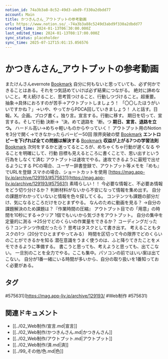 ```yaml
---
notion_id: 74a3b3a8-8c52-49d3-abd9-f330a2dbdd77
account: Main
title: かつきんさん_アウトプットの参考動画
url: https://www.notion.so/_-74a3b3a88c5249d3abd9f330a2dbdd77
created_time: 2024-01-13T06:30:00.000Z
last_edited_time: 2024-01-13T08:17:00.000Z
sync_status: placeholder
sync_time: 2025-07-12T15:01:15.056576
---
```

# かつきんさん_アウトプットの参考動画

またけんさんevernote
[Bookmark](https://www.evernote.com/shard/s559/client/snv?isnewsnv=true&noteGuid=35f23e74-f121-6cc5-da51-e859833a4820&noteKey=b510155a1c5d45a77f4ae9a55d27b328&sn=https://www.evernote.com/shard/s559/sh/35f23e74-f121-6cc5-da51-e859833a4820/b510155a1c5d45a77f4ae9a55d27b328&title=%E3%81%8B%E3%81%A4%E3%81%8D%E3%82%93%E6%AD%B4%E4%BB%A3%E3%82%B3%E3%83%B3%E3%82%B5%E3%83%AB%E7%94%9F%E5%8F%B2%E4%B8%8ANo1%E5%8A%A3%E7%AD%89%E7%94%9F%E3%81%AE%E4%B8%8B%E5%89%8B%E4%B8%8A%E7%89%A9%E8%AA%9E)
自分に何もないと思っていても、必ず何かできることはある。それをつ気詰めていけば必ず結果につながる。
絶対に諦めないこと。考え続けること、思考質つけること、行動しつづけること。超重要。
抽象→具体におろすのが苦手→アウトプットしましょう！
「〇〇したほうがいいですかね？」→いや、やってからPDCA回していきましょう！
人と話す。日報。X。企画。ブログ書く。独り言。宣言する。行動に移す。
期日を切って、宣言する。そして行動
決断→〝決〟めて退路を〝断〟つ
**期日、宣言、退路を立つ。**
ハードル高い→めちゃ軽いものからやっていく！
アウトプット用のNotionを3分で開く→できなかったらバーピー50回
限界突破の壁
[Bookmark](https://www.youtube.com/playlist?list=PLWlA83j_Xvn5uSfieaMpLN31hN_vk1vJN)
**エントロピーを下げれば全ての問題は解決する**
[Bookmark](https://www.youtube.com/watch?v=pm66KsqcVHY)
**収益が上がる7つの学習法則**
[Bookmark](https://www.youtube.com/playlist?list=PLWlA83j_Xvn7guYCGsRlsa29goCEU-sux)
次何をするかと迷ってるところが、めちゃくちゃ行動が遅くなる
やることを明確にして、行動
目標も見えるところに書くことで、思い出すという行為をしなくて済む
アウトプットは速攻でやる。速攻できるように最短で出せるようにする
PCの場合、ユーザー辞書登録で、アウトプット等メモを『めも』でURLを登録
スマホの場合、ショートカットを使用
[https://mag.app-liv.jp/archive/129193/#575631](https://mag.app-liv.jp/archive/129193/#575631)
素晴らしい！！
今必要な情報と、不必要あ情報をどう切り分けるか？
判断材料がないから不安になって情報を集め出す。
自分の課題がわかっていないと情報を色々探してくる。
コンテンツも課題の部分だけ、気になるところだけをひとまずやる。
なんのために動画を見る？
→自分の課題解決のため課題は？『作業時間の圧縮』
アウトプット目での「用意」の時間を10秒にする→クリア
1個でもいいから気づきをアウトプット。
自分の集中を定量的に測る
→25分でどのくらいの作業量をできるか？
コーディングだったら？コンテンツ作成だったら？
思考はタスクとして書き出す。
考えることもタスクの1つ（20分でひとまずやってみる）
時間を区切って今の限界でどのくらいのことができるかを知る
潜在意識をうまく使うのは、ふと降りてきたことをメモできるように準備する。
書こうと思っても、考えようと思っても、出てこない。
一旦別のことを全力でやる。ここも集中。パソコンの前ではいい案は出てこない。
自分が1番一緒にいる時間が多いから、自分の取り扱いを1番知っておく必要がある。

## タグ

#575631](https://mag.app-liv.jp/archive/129193/ #Web制作 #575631) 

## 関連ドキュメント

- [[../02_Web制作/宣言.md|宣言]]
- [[../02_Web制作/かつきんさん.md|かつきんさん]]
- [[../02_Web制作/アウトプット.md|アウトプット]]
- [[../02_Web制作/済.md|済]]
- [[../99_その他/色.md|色]]
